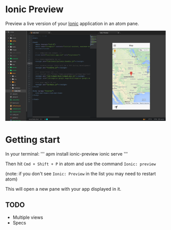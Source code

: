 # Ionic Preview

Preview a live version of your [Ionic](http://www.ionicframework.com) application
in an atom pane.

![A screenshot of your package](https://raw.githubusercontent.com/cabaag/ionic-preview/master/screenshot.png)

# Getting start

In your terminal:
'''
apm install ionic-preview
ionic serve
'''

Then hit `Cmd + Shift + P` in atom and use the command `Ionic: preview`

(note: if you don't see `Ionic: Preview` in the list you may need to restart atom)

This will open a new pane with your app displayed in it.

## TODO
* Multiple views
* Specs

